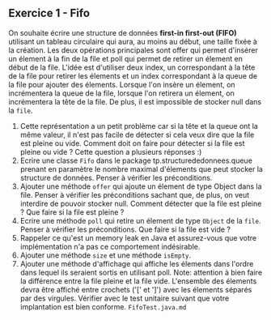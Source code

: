 ## Exercice 1 - Fifo
On souhaite écrire une structure de données **first-in first-out (FIFO)** utilisant un tableau circulaire qui aura, au moins au début, une taille fixée à la création.
Les deux opérations principales sont offer qui permet d'insérer un élement à la fin de la file et poll qui permet de retirer un élement en début de la file.
L'idée est d'utiliser deux index, un correspondant à la tête de la file pour retirer les élements et un index correspondant à la queue de la file pour ajouter des élements. Lorsque l'on insère un élement, on incrémentera la queue de la file, lorsque l'on retirera un élement, on incrémentera la tête de la file.
De plus, il est impossible de stocker null dans la `file`.

1. Cette représentation a un petit problème car si la tête et la queue ont la même valeur, il n'est pas facile de détecter si cela veux dire que la file est pleine ou vide.
Comment doit on faire pour détecter si la file est pleine ou vide ?
Cette question a plusieurs réponses :)
2. Ecrire une classe `Fifo` dans le package tp.structurededonnees.queue prenant en paramètre le nombre maximal d'élements que peut stocker la structure de données. Penser à vérifier les préconditions.
3. Ajouter une méthode `offer` qui ajoute un élement de type Object dans la file. Penser à vérifier les préconditions sachant que, de plus, on veut interdire de pouvoir stocker null.
Comment détecter que la file est pleine ?
Que faire si la file est pleine ?
4. Ecrire une méthode `poll` qui retire un élement de type `Object` de la `file`. Penser à vérifier les préconditions.
Que faire si la file est vide ?
5. Rappeler ce qu'est un memory leak en Java et assurez-vous que votre implémentation n'a pas ce comportement indésirable.
6. Ajouter une méthode `size` et une méthode `isEmpty`.
7. Ajouter une méthode d'affichage qui affiche les élements dans l'ordre dans lequel ils seraient sortis en utilisant poll.
Note: attention à bien faire la différence entre la file pleine et la file vide.
L'ensemble des élements devra être affiché entre crochets ('[' et ']') avec les élements séparés par des virgules.
Vérifier avec le test unitaire suivant que votre implantation est bien conforme. `FifoTest.java.md`